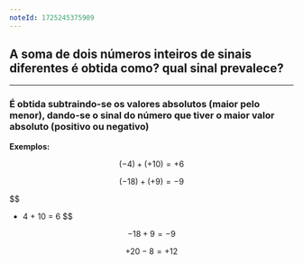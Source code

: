 ```yaml
---
noteId: 1725245375909
---
```


## A soma de dois números inteiros de sinais diferentes é obtida como? qual sinal prevalece?

---

### É obtida subtraindo-se os valores absolutos (maior pelo menor), dando-se o sinal do número que tiver o maior valor absoluto (positivo ou negativo)

**Exemplos:**

$$
(-4) + (+10) = +6
$$

$$
(-18) + (+9) = -9
$$

$$
- 4 + 10 = 6
$$

$$
-18 + 9 = -9
$$

$$
+20-8=+12
$$
